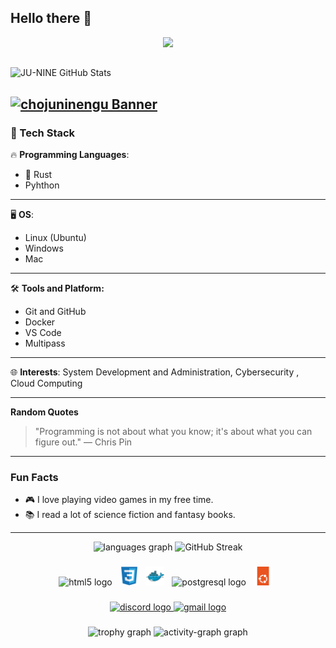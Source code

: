 ## Hello there 👋
<div id="header" align="center">
  <img src="https://i.giphy.com/media/v1.Y2lkPTc5MGI3NjExa3N1ajA0cXI4bmJkZHc5aW5iYWQyMmJncHV4OHR4dTZldzNoajdnYiZlcD12MV9pbnRlcm5hbF9naWZfYnlfaWQmY3Q9cw/Q8xuJjjxQHHJdHn7gJ/giphy.gif" width="100"/>
</div>

##
![JU-NINE GitHub Stats](https://github-readme-stats.vercel.app/api?username=chojuninengu&show_icons=true&theme=dark)


[![chojuninengu Banner](https://readme-typing-svg.demolab.com/?lines=👋+Hi+there,+I'm+chojuninengu!;🚀+Welcome+to+My+GitHub+Profile!;🔥+Constantly+expanding+my+skill+set;Staying+up+to+date+with+the+latest+trends&center=true&width=1000&size=30&duration=3000&pause=1000)](https://git.io/typing-svg)
---
### 🔧 Tech Stack  

🔥 **Programming Languages**: 
  * 🦀 Rust
  * Pyhthon
---  
 🖥️ **OS**: 
 * Linux (Ubuntu)
 * Windows  
 * Mac
 ---
🛠️ **Tools and Platform:**
 * Git and GitHub
 * Docker
 * VS Code 
 * Multipass 


---
🌐 **Interests**: System Development and Administration, Cybersecurity , Cloud Computing 

---
**Random Quotes**
> "Programming is not about what you know; it's about what you can figure out." 
> — Chris Pin
---
### Fun Facts
- 🎮 I love playing video games in my free time.
- 📚 I read a lot of science fiction and fantasy books.
---
<div align="center">
  <img src="https://github-readme-stats.vercel.app/api/top-langs?username=chojuninengu&locale=en&hide_title=false&layout=compact&card_width=320&langs_count=5&theme=nord&hide_border=true" height="200" alt="languages graph"  />
  <img src="https://streak-stats.demolab.com/?user=chojuninengu&locale=en&mode=daily&theme=nord&hide_border=true&border_radius=5&date_format=j%20M%5B%20Y%5D" height="200" alt="GitHub Streak"  />
</div>

###

<div align="center">
  <img src="https://cdn.jsdelivr.net/gh/devicons/devicon/icons/html5/html5-original.svg" height="30" alt="html5 logo"  />
  <img width="4" />
  <img src="https://github.com/devicons/devicon/blob/v2.16.0/icons/css3/css3-original.svg" height="30" alt="css3 logo"  />
  <img width="4" />
  <img src="https://github.com/devicons/devicon/blob/v2.16.0/icons/docker/docker-original.svg" height="30" alt="docker logo"  />
  <img width="4" />
  <img src="https://cdn.jsdelivr.net/gh/devicons/devicon/icons/postgresql/postgresql-original.svg" height="30" alt="postgresql logo"  />
  <img width="4" />
  <img src="https://github.com/devicons/devicon/blob/v2.16.0/icons/ubuntu/ubuntu-original.svg" height="30" alt="ubuntu logo"  />
  <img width="4" />
</div>

###

<div align="center">
  <a href="https://discordapp.com/users/1282748778717122722" target="_blank">
    <img src="https://img.shields.io/static/v1?message=Discord&logo=discord&label=chojuninengu&color=7356DA&logoColor=white&labelColor=&style=for-the-badge" height="35" alt="discord logo"  />
  </a>
  
  <a href="mailto:onelsob57@gmail.com" target="_blank">
    <img src="https://img.shields.io/static/v1?message=Gmail&logo=gmail&label=chojuninengu&color=D14840&logoColor=white&labelColor=&style=for-the-badge" height="35" alt="gmail logo"  />
  </a>
</div>

###

<div align="center">
  <img src="https://github-profile-trophy.vercel.app?username=chojuninengu&theme=nord&column=-1&row=1&margin-w=8&margin-h=8&no-bg=false&no-frame=true&order=4" height="150" alt="trophy graph"  />
  <img src="https://github-readme-activity-graph.vercel.app/graph?username=chojuninengu&radius=16&theme=react&area=true&order=5&hide_border=true" height="300" alt="activity-graph graph"  />
</div>